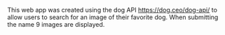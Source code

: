 This web app was created using the dog API https://dog.ceo/dog-api/ to allow users to search for an image of their favorite dog. When submitting the name 9 images are displayed.